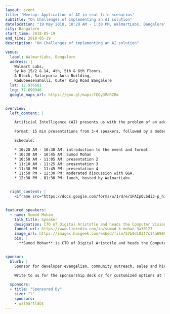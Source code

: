 ```yaml
---
layout: event
title: "Meetup: Application of AI in real-life scenarios"
subtitle: "On Challenges of implementing an AI solution"
datelocation: "19 May 2018, 10:20 AM - 1:30 PM, WalmartLabs, Bangalore"
city: Bangalore
start_time: 2018-05-19
end_time: 2018-05-19
description: "On Challenges of implementing an AI solution"

venue:
  label: WalmartLabs, Bangalore
  address: |
    Walmart Labs,
    Sy No 15/2 & 14, 4th, 5th & 6th Floors.
    A-Block, Salarpuria Aura Building,
    Kadubeesenahalli, Outer Ring Road Bangalore
  lat: 12.936681
  lng: 77.690946
  google_maps_url: https://goo.gl/maps/fEGy3MnRZRm


overview:
  left_content: |

    Artificial Intelligence (AI) presents us with the problem of an advanced technology who's applications are yet to be discovered. In this event, we will hear four cases where AI has been applied in real-life scenarios, followed by a discussion on how do we discover what problems to solve with AI, and when to apply AI to a use case versus when to use other technologies and approaches.  

    Format: 15 min presentations from 3-4 speakers, followed by a moderated Q&A and chat with the audience

    Schedule:

    * 10:20 AM - 10:30 AM: introduction to the event and format.
    * 10:30 AM - 10:45 AM: Sumod Mohan
    * 10:50 AM - 11:05 AM: presentation 2
    * 11:10 AM - 11:25 AM: presentation 3
    * 11:30 PM - 11:45 PM: presentation 4
    * 11:50 PM - 12:30 PM: moderated discussion with Q&A. 
    * 12:30 PM - 01:30 PM: lunch, hosted by WalmartLabs


  right_content: |
    <iframe src="https://docs.google.com/forms/u/1/d/e/1FAIpQLSdi3-p_hIve3D9sSDWiiZ4dZyoaw4Q9u_OpGaLyzM1BYTxqPQ/viewform?embedded=true" frameborder="0" marginheight="0" marginwidth="0" style="width:100%; height:45rem;">Loading...</iframe>


featured_speakers:
  - name: Sumod Mohan
    talk_title: Speaker
    designation: CTO of Digital Aristotle and heads the Computer Vision and Machine Learning at Soliton Technologies
    funnel_url: https://www.linkedin.com/in/sumod-k-mohan-3a30127
    image_url: https://images.hasgeek.com/embed/file/57b0d183f7c34a69894adaa376f9531f?size=200x200
    bio: |
      **Sumod Mohan** is CTO of Digital Aristotle and heads the Computer Vision and Machine Learning at Soliton Technologies. His experience spans Computer Vision, Machine Learning, 3D Vision, Deep Learning, NLP, Graph Algorithms, Probabilistic Graphical Models, Code Optimization and Parallelization and has worked in the Computer Vision and Machine Learning for past 10+ years. His broad research interest is in application of Graph Algorithms and Probabilistic Graphical Models in Computer Vision and holds an M.S degree from Clemson University, USA with specialization in Intelligent Systems and Robotics. Prior to this after dropping out of his Ph.D program, he worked for HighlightCam Inc, a startup in California where he led Computer Vision Algorithm Development.


sponsor:
  blurb: |
    Sponsor for developer evangelism, community outreach, sales and hiring.

    Write to us for the sponsorship deck or for customized options at [info@hasgeek.com](mailto:info@hasgeek.com) 

  sponsors:
  - title: "Sponsored By"
    size: "l"
    sponsors:
    - walmartlabs
---
```

